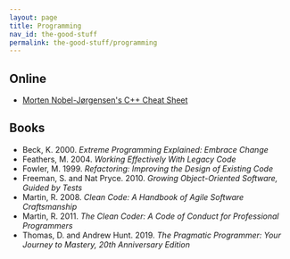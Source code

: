 ```yaml
---
layout: page
title: Programming
nav_id: the-good-stuff
permalink: the-good-stuff/programming
---
```


## Online

- [Morten Nobel-Jørgensen's C++ Cheat Sheet](https://github.com/mortennobel/cpp-cheatsheet)

## Books

- Beck, K. 2000. _Extreme Programming Explained: Embrace Change_
- Feathers, M. 2004. _Working Effectively With Legacy Code_
- Fowler, M. 1999. _Refactoring: Improving the Design of Existing Code_
- Freeman, S. and Nat Pryce. 2010. _Growing Object-Oriented Software, Guided by Tests_
- Martin, R. 2008. _Clean Code: A Handbook of Agile Software Craftsmanship_
- Martin, R. 2011. _The Clean Coder: A Code of Conduct for Professional Programmers_
- Thomas, D. and Andrew Hunt. 2019. _The Pragmatic Programmer: Your Journey to
  Mastery, 20th Anniversary Edition_
